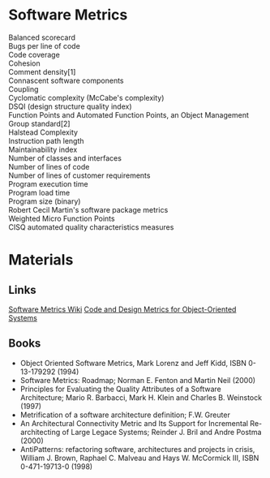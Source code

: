 # Software Metrics #

Balanced scorecard<br />
Bugs per line of code<br />
Code coverage<br />
Cohesion<br />
Comment density[1]<br />
Connascent software components<br />
Coupling<br />
Cyclomatic complexity (McCabe's complexity)<br />
DSQI (design structure quality index)<br />
Function Points and Automated Function Points, an Object Management Group standard[2]<br />
Halstead Complexity<br />
Instruction path length<br />
Maintainability index<br />
Number of classes and interfaces<br />
Number of lines of code<br />
Number of lines of customer requirements<br />
Program execution time<br />
Program load time<br />
Program size (binary)<br />
Robert Cecil Martin's software package metrics<br />
Weighted Micro Function Points<br />
CISQ automated quality characteristics measures<br />

# Materials #

## Links ##

[Software Metrics Wiki](https://en.wikipedia.org/wiki/Software_metric)
[Code and Design Metrics for Object-Oriented Systems](http://www.cs.helsinki.fi/u/paakki/Lindroos.pdf)
## Books ##

* Object Oriented Software Metrics, Mark Lorenz and Jeff Kidd, ISBN 0-13-179292 (1994)
* Software Metrics: Roadmap; Norman E. Fenton and Martin Neil (2000)
* Principles for Evaluating the Quality Attributes of a Software Architecture; Mario R. Barbacci, Mark H. Klein and Charles B. Weinstock (1997)
* Metrification of a software architecture definition; F.W. Greuter
* An Architectural Connectivity Metric and Its Support for Incremental Re-architecting of Large Legace Systems; Reinder J. Bril and Andre Postma (2000)
* AntiPatterns: refactoring software, architectures and projects in crisis, William J. Brown, Raphael C. Malveau and Hays W. McCormick III, ISBN 0-471-19713-0 (1998)
